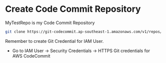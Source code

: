 # Create Code Commit Repository

MyTestRepo is my Code Commit Repository

```bash
git clone https://git-codecommit.ap-southeast-1.amazonaws.com/v1/repos/MyTestRepo
```

Remember to create Git Credential for IAM User.

- Go to IAM User -> Security Credentials -> HTTPS Git credentials for AWS CodeCommit